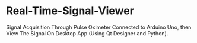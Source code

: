 # Real-Time-Signal-Viewer
 Signal Acquisition Through Pulse Oximeter Connected to Arduino Uno, then View The Signal On Desktop App (Using Qt Designer and Python).
